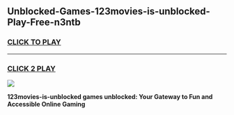 
## Unblocked-Games-123movies-is-unblocked-Play-Free-n3ntb
<h3>
<a href="https://premium76.site?title=123movies-is-unblocked&ref=20M">CLICK TO PLAY</a></h3>
<hr>

<h3>
<a href="https://premium76.site?title=123movies-is-unblocked&ref=20M">CLICK 2 PLAY</a>
  
</h3>

<a href="https://premium76.site?title=123movies-is-unblocked&ref=19M"><img src="https://clearcache.store/games.png"></a>


**123movies-is-unblocked games unblocked: Your Gateway to Fun and Accessible Online Gaming**
